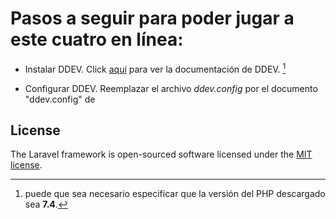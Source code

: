 
# Pasos a seguir para poder jugar a este cuatro en línea:

* Instalar DDEV. Click [aquí](https://ddev.readthedocs.io/en/stable/) para ver la documentación de DDEV. [^1]
[^1]: puede que sea necesario especificar que la versión del PHP descargado sea **7.4**.
* Configurar DDEV. Reemplazar el archivo *ddev.config* por el documento "ddev.config" de 

## License

The Laravel framework is open-sourced software licensed under the [MIT license](https://opensource.org/licenses/MIT).
